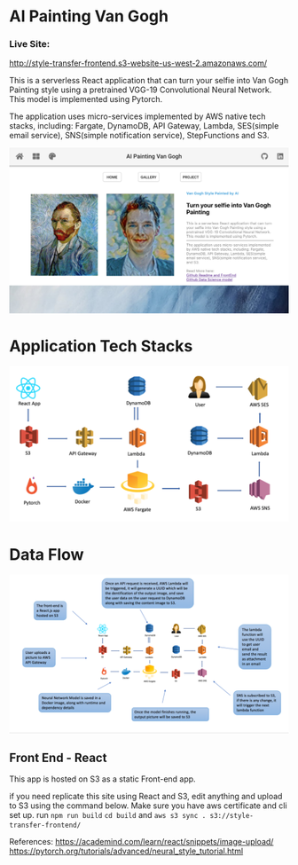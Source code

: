 

# AI Painting Van Gogh

### Live Site:
http://style-transfer-frontend.s3-website-us-west-2.amazonaws.com/


This is a serverless React application that can turn your selfie into Van Gogh Painting style using a pretrained VGG-19 Convolutional Neural Network. This model is implemented using Pytorch.

The application uses micro-services implemented by AWS native tech stacks, including: Fargate, DynamoDB, API Gateway, Lambda, SES(simple email service), SNS(simple notification service), StepFunctions and S3.

![app_front_page](github_readme_images/app_front_page.png)

# Application Tech Stacks

![app_stack1](github_readme_images/app_stack1.png)

# Data Flow

![app_stack](github_readme_images/app_stack.png)


## Front End - React
This app is hosted on S3 as a static Front-end app.

if you need replicate this site using React and S3,
 edit anything and upload to S3 using the command below. Make sure you 
 have aws certificate and cli set up.
run `npm run build` 
`cd build`
and `aws s3 sync . s3://style-transfer-frontend/`



References:
https://academind.com/learn/react/snippets/image-upload/
https://pytorch.org/tutorials/advanced/neural_style_tutorial.html